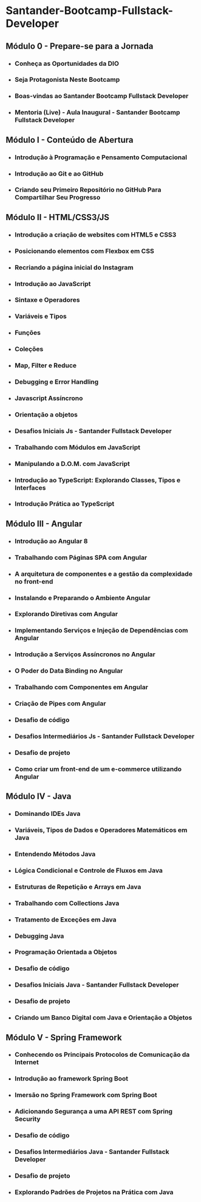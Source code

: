 # Santander-Bootcamp-Fullstack-Developer

## Módulo 0 - Prepare-se para a Jornada

* ### Conheça as Oportunidades da DIO

* ### Seja Protagonista Neste Bootcamp

* ### Boas-vindas ao Santander Bootcamp Fullstack Developer

* ### Mentoria (Live) - Aula Inaugural - Santander Bootcamp Fullstack Developer

## Módulo I - Conteúdo de Abertura

* ### Introdução à Programação e Pensamento Computacional

* ### Introdução ao Git e ao GitHub

* ### Criando seu Primeiro Repositório no GitHub Para Compartilhar Seu Progresso

## Módulo II - HTML/CSS3/JS

* ### Introdução a criação de websites com HTML5 e CSS3

* ### Posicionando elementos com Flexbox em CSS

* ### Recriando a página inicial do Instagram

* ### Introdução ao JavaScript

* ### Sintaxe e Operadores

* ### Variáveis e Tipos

* ### Funções

* ### Coleções

* ### Map, Filter e Reduce

* ### Debugging e Error Handling

* ### Javascript Assíncrono

* ### Orientação a objetos

* ### Desafios Iniciais Js - Santander Fullstack Developer

* ### Trabalhando com Módulos em JavaScript

* ### Manipulando a D.O.M. com JavaScript

* ### Introdução ao TypeScript: Explorando Classes, Tipos e Interfaces

* ### Introdução Prática ao TypeScript

## Módulo III - Angular

* ### Introdução ao Angular 8

* ### Trabalhando com Páginas SPA com Angular

* ### A arquitetura de componentes e a gestão da complexidade no front-end

* ### Instalando e Preparando o Ambiente Angular

* ### Explorando Diretivas com Angular

* ### Implementando Serviços e Injeção de Dependências com Angular

* ### Introdução a Serviços Assíncronos no Angular

* ### O Poder do Data Binding no Angular

* ### Trabalhando com Componentes em Angular

* ### Criação de Pipes com Angular

* ### Desafio de código
* ### Desafios Intermediários Js - Santander Fullstack Developer

* ### Desafio de projeto
* ### Como criar um front-end de um e-commerce utilizando Angular

## Módulo IV - Java

* ### Dominando IDEs Java

* ### Variáveis, Tipos de Dados e Operadores Matemáticos em Java

* ### Entendendo Métodos Java

* ### Lógica Condicional e Controle de Fluxos em Java

* ### Estruturas de Repetição e Arrays em Java

* ### Trabalhando com Collections Java

* ### Tratamento de Exceções em Java

* ### Debugging Java

* ### Programação Orientada a Objetos

* ### Desafio de código
* ### Desafios Iniciais Java - Santander Fullstack Developer

* ### Desafio de projeto
* ### Criando um Banco Digital com Java e Orientação a Objetos

## Módulo V - Spring Framework

* ### Conhecendo os Principais Protocolos de Comunicação da Internet

* ### Introdução ao framework Spring Boot

* ### Imersão no Spring Framework com Spring Boot

* ### Adicionando Segurança a uma API REST com Spring Security

* ### Desafio de código
* ### Desafios Intermediários Java - Santander Fullstack Developer

* ### Desafio de projeto
* ### Explorando Padrões de Projetos na Prática com Java

